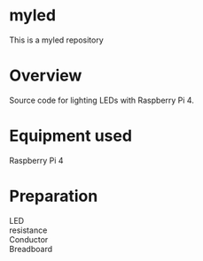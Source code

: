 # myled
This is a myled repository

# Overview
Source code for lighting LEDs with Raspberry Pi 4.

# Equipment used
Raspberry Pi 4

# Preparation
LED  
resistance  
Conductor  
Breadboard  
